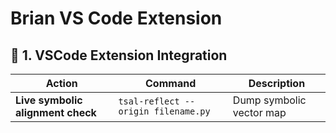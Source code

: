 # Brian VS Code Extension

## 🧠 1. VSCode Extension Integration

| Action | Command | Description |
| --- | --- | --- |
| **Live symbolic alignment check** | `tsal-reflect --origin filename.py` | Dump symbolic vector map |
